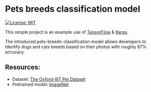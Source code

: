 # Pets breeds classification model
[![License: MIT](https://img.shields.io/badge/License-MIT-yellow.svg)](https://opensource.org/licenses/MIT)

This simple project is an example use of [TensorFlow](https://www.tensorflow.org) & [Keras](https://keras.io). 

The introduced pets-breeds-classification model allows developers to identify dogs and cats breeds based 
on their photos with roughly 87% accuracy.

## Resources:
* Dataset: [The Oxford-IIIT Pet Dataset](https://www.robots.ox.ac.uk/~vgg/data/pets/)
* Pretrained model: [ImageNet](https://www.pyimagesearch.com/2017/03/20/imagenet-vggnet-resnet-inception-xception-keras/)
